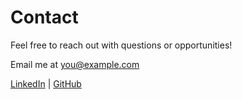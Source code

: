 <link rel="stylesheet" href="assets/css/style.css">

# Contact

Feel free to reach out with questions or opportunities!

<footer>
  <p>Email me at <a href="mailto:you@example.com">you@example.com</a></p>
  <a href="https://www.linkedin.com/in/yourprofile">LinkedIn</a> |
  <a href="https://github.com/yourprofile">GitHub</a>
</footer>
